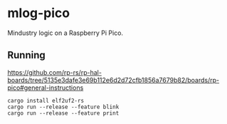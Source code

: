 # mlog-pico

Mindustry logic on a Raspberry Pi Pico.

## Running

https://github.com/rp-rs/rp-hal-boards/tree/5135e3dafe3e69b112e6d2d72cfb1856a7679b82/boards/rp-pico#general-instructions

```
cargo install elf2uf2-rs
cargo run --release --feature blink
cargo run --release --feature print
```
